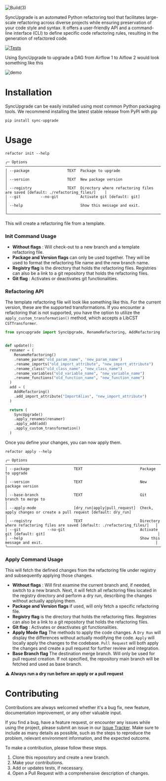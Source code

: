 
![Build(3)](https://github.com/datamindedbe/sync-upgrade/assets/63344830/1c63825e-e988-4d2e-ab8c-5f99975e7d01)


SyncUpgrade is an automated Python refactoring tool that facilitates large-scale refactoring across diverse projects while
ensuring preservation of your code style and syntax. It offers a user-friendly API and a command-line interface (CLI) to
define specific code refactoring rules, resulting in the generation of refactored code.

[![Tests](https://github.com/datamindedbe/sync-upgrade/actions/workflows/Tests.yml/badge.svg?branch=main&event=push)](https://github.com/datamindedbe/sync-upgrade/actions/workflows/Tests.yml)

Using SyncUpgrade to upgrade a DAG from Airflow 1 to Aiflow 2 would look something like this

![demo](https://github.com/datamindedbe/sync-upgrade/assets/63344830/9a38030f-049a-4539-a272-19b0f445b15b)



# Installation

SyncUpgrade can be easily installed using most common Python packaging tools.
We recommend installing the latest stable release from PyPI with pip

```shell
pip install sync-upgrade
```

# Usage

```console
refactor init --help
                           
╭─ Options ──────────────────────────────────────────────────────────────────────────────────────────────────────╮
│ --package                 TEXT  Package to upgrade                                                             │ 
│ --version                 TEXT  New package version                                                            │ 
│ --registry                TEXT  Directory where refactoring files are saved [default: ./refactoring_files/]    │ 
│ --git         --no-git          Activate git [default: git]                                                    │ 
│ --help                          Show this message and exit.                                                    │ 
╰────────────────────────────────────────────────────────────────────────────────────────────────────────────────╯
```

This will create a refactoring file from a template.

<h3>Init Command Usage</h3>

* **Without flags** : Will check-out to a new branch and a template refactoring file.
* **Package and Version flags** can only be used together. They will be used to format the refactoring file name
  and the new branch name.
* **Registry flag** is the directory that holds the refactoring files. Registries can also be a link to a git repository that holds the refactoring files.
* **Git flag** : Activates or deactivates git functionalities.

<h3>Refactoring API</h3>

The template refactoring file will look like something like this.
For the current version, these are the supported transformations.
If you encounter a refactoring that is not supported, you have the option to utilize the `apply_custom_transformation()`
method, which accepts a LibCST `CSTTransformer`.

```python
from syncupgrade import SyncUpgrade, RenameRefactoring, AddRefactoring


def update():
  renamer = (
    RenameRefactoring()
    .rename_param("old_param_name", 'new_param_name')
    .rename_imports("old_import_attribute", "new_import_attribute")
    .rename_class("old_class_name", "new_class_name")
    .rename_variables("old_variable_name", "new_variable_name")
    .rename_functions("old_function_name", "new_function_name")
  )
  add = (
    AddRefactoring()
    .add_import_attribute("ImportAlias", "new_import_attribute")
  )

  return (
    SyncUpgrade()
    .apply_renames(renamer)
    .apply_add(add)
    .apply_custom_transformation()
  )
```

Once you define your changes, you can now apply them.

```console
refactor apply --help

╭─ Options ────────────────────────────────────────────────────────────────────────────────────────────────────────────────────────────────╮
│ --package                    TEXT                          Package to upgrade                                                            │
│ --version                    TEXT                          New package version                                                           │
│ --base-branch                TEXT                          Git branch to merge to                                                        │
│ --apply-mode                 [dry_run|apply|pull_request]  Check, apply changes or create a pull request [default: dry_run]              │
│ --registry                   TEXT                          Directory where refactoring files are saved [default: ./refactoring_files/]   │
│ --git            --no-git                                  Activate git [default: git]                                                   │
│ --help                                                     Show this message and exit.                                                   │
╰──────────────────────────────────────────────────────────────────────────────────────────────────────────────────────────────────────────╯
```

<h3>Apply Command Usage</h3>

This will fetch the defined changes from the refactoring file under registry and subsequently applying those changes.

* **Without flags** : Will first examine the current branch and, if needed, switch to a new branch. Next, it will fetch
  all refactoring files located in the registry directory and perform a dry run, describing the changes without actually
  applying them.
* **Package and Version flags** if used, will only fetch a specific refactoring file.
* **Registry flag** is the directory that holds the refactoring files. Registries can also be a link to a git repository that holds the refactoring files.
* **Git flag** : Activates or deactivates git functionalities.
* **Apply Mode flag** The methods to apply the code changes. A `Dry Run` will display the differences without actually
  modifying the code. `Apply` will locally apply the changes to the codebase. `Pull Request` will both apply the changes
  and create a pull request for further review and integration.
* **Base Branch flag** The destination merge branch. Will only be used for pull request creation. If not specified, the
  repository main branch will be fetched and used as base branch.

:warning: **Always run a dry run before an apply or a pull request**

# Contributing
Contributions are always welcomed whether it's a bug fix, new feature, documentation improvement, or any other valuable input.

If you find a bug, have a feature request, or encounter any issues while using the project, please submit an issue in our [Issue Tracker](https://github.com/datamindedbe/sync-upgrade/issues/new).
Make sure to include as many details as possible, such as the steps to reproduce the problem, relevant environment information, and the expected outcome.

To make a contribution, please follow these steps.
1. Clone this reposotory and create a new branch.
2. Make your contributions.
3. Add or updates tests, if necessary.
4. Open a Pull Request with a comprehensive description of changes.

